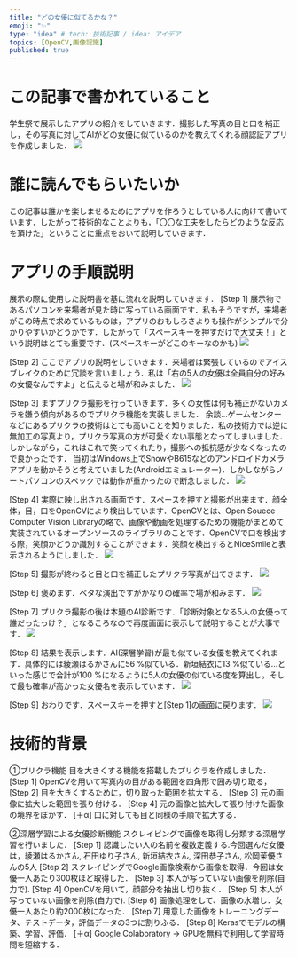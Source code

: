 ```yaml
---
title: "どの女優に似てるかな？"
emoji: "✨"
type: "idea" # tech: 技術記事 / idea: アイデア
topics: [OpenCV,画像認識]
published: true
---
```

# この記事で書かれていること
学生祭で展示したアプリの紹介をしていきます．撮影した写真の目と口を補正し，その写真に対してAIがどの女優に似ているのかを教えてくれる顔認証アプリを作成しました．
![](https://storage.googleapis.com/zenn-user-upload/e29bbb0c12e1-20220129.jpg)

# 誰に読んでもらいたいか
この記事は誰かを楽しませるためにアプリを作ろうとしている人に向けて書いています．したがって技術的なことよりも，「〇〇な工夫をしたらどのような反応を頂けた」ということに重点をおいて説明していきます．

# アプリの手順説明
展示の際に使用した説明書を基に流れを説明していきます．
[Step 1]
展示物であるパソコンを来場者が見た時に写っている画面です．私もそうですが，来場者がこの時点で求めているものは，アプリのおもしろさよりも操作がシンプルで分かりやすいかどうかです．したがって「スペースキーを押すだけで大丈夫！」という説明はとても重要です．(スペースキーがどこのキーなのかも)
![](https://storage.googleapis.com/zenn-user-upload/a9943aac40f2-20220116.jpg)

[Step 2]
ここでアプリの説明をしていきます．来場者は緊張しているのでアイスブレイクのために冗談を言いましょう．私は「右の5人の女優は全員自分の好みの女優なんですよ」と伝えると場が和みました．
![](https://storage.googleapis.com/zenn-user-upload/ff44a579f724-20220129.jpg)

[Step 3]
まずプリクラ撮影を行っていきます．多くの女性は何も補正がないカメラを嫌う傾向があるのでプリクラ機能を実装しました．
余談...ゲームセンターなどにあるプリクラの技術はとても高いことを知りました．私の技術力では逆に無加工の写真より，プリクラ写真の方が可愛くない事態となってしまいました．しかしながら，これはこれで笑ってくれたり，撮影への抵抗感が少なくなったので良かったです．
当初はWindows上でSnowやB615などのアンドロイドカメラアプリを動かそうと考えていました(Androidエミュレーター)．しかしながらノートパソコンのスペックでは動作が重かったので断念しました．
![](https://storage.googleapis.com/zenn-user-upload/663d1cf0eefa-20220129.jpg)

[Step 4]
実際に映し出される画面です．スペースを押すと撮影が出来ます．顔全体，目，口をOpenCVにより検出しています．OpenCVとは、Open Souece Computer Vision Libraryの略で、画像や動画を処理するための機能がまとめて実装されているオープンソースのライブラリのことです．OpenCVで口を検出する際，笑顔かどうか識別することができます．笑顔を検出するとNiceSmileと表示されるようにしました．
![](https://storage.googleapis.com/zenn-user-upload/3470153a67e8-20220129.jpg)

[Step 5]
撮影が終わると目と口を補正したプリクラ写真が出てきます．
![](https://storage.googleapis.com/zenn-user-upload/c9ed7b2adc97-20220129.jpg)

[Step 6]
褒めます．ベタな演出ですがかなりの確率で場が和みます．
![](https://storage.googleapis.com/zenn-user-upload/14fd665c1fa5-20220129.jpg)

[Step 7]
プリクラ撮影の後は本題のAI診断です．「診断対象となる5人の女優って誰だったっけ？」となるころなので再度画面に表示して説明することが大事です．
![](https://storage.googleapis.com/zenn-user-upload/fcab045c8d86-20220129.jpg)

[Step 8]
結果を表示します．AI(深層学習)が最も似ている女優を教えてくれます．具体的には綾瀬はるかさんに56 %似ている．新垣結衣に13 %似ている...といった感じで合計が100 %になるように5人の女優の似ている度を算出し，そして最も確率が高かった女優名を表示しています．
![](https://storage.googleapis.com/zenn-user-upload/08807211772a-20220129.jpg)

[Step 9]
おわりです．スペースキーを押すと[Step 1]の画面に戻ります．
![](https://storage.googleapis.com/zenn-user-upload/04cdecc93e22-20220129.jpg)

# 技術的背景
➀プリクラ機能
目を大きくする機能を搭載したプリクラを作成しました．
[Step 1]
OpenCVを用いて写真内の目がある範囲を四角形で囲み切り取る，
[Step 2]
目を大きくするために，切り取った範囲を拡大する．
[Step 3]
元の画像に拡大した範囲を張り付ける．
[Step 4]
元の画像と拡大して張り付けた画像の境界をぼかす．
[＋α]
口に対しても目と同様の手順で拡大する．


②深層学習による女優診断機能
スクレイピングで画像を取得し分類する深層学習を行いました．
[Step 1]
認識したい人の名前を複数定義する.今回選んだ女優は，綾瀬はるかさん, 石田ゆり子さん, 新垣結衣さん, 深田恭子さん, 松岡茉優さんの5人
[Step 2]
スクレイピングでGoogle画像検索から画像を取得．今回は女優一人あたり300枚ほど取得した．
[Step 3]
本人が写っていない画像を削除(自力で).
[Step 4]
OpenCVを用いて，顔部分を抽出し切り抜く．
[Step 5]
本人が写っていない画像を削除(自力で).
[Step 6]
画像処理をして、画像の水増し．女優一人あたり約2000枚になった．
[Step 7]
用意した画像をトレーニングデータ、テストデータ，評価データの3つに割りふる．
[Step 8]
Kerasでモデルの構築、学習、評価．
[＋α]
Google Colaboratory → GPUを無料で利用して学習時間を短縮する．

